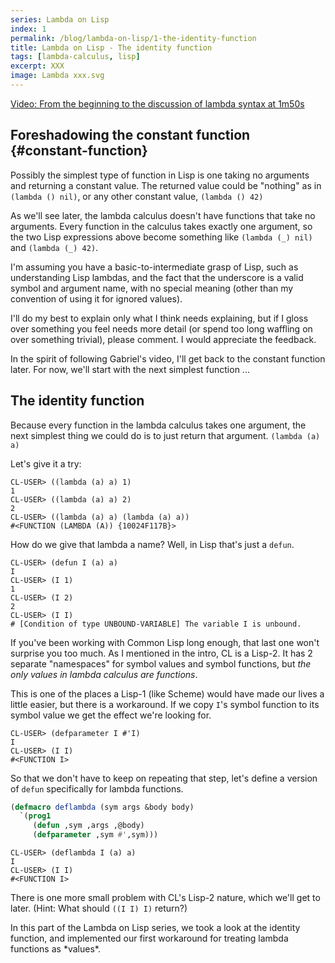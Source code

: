 ```yaml
---
series: Lambda on Lisp
index: 1
permalink: /blog/lambda-on-lisp/1-the-identity-function
title: Lambda on Lisp - The identity function
tags: [lambda-calculus, lisp]
excerpt: XXX
image: Lambda xxx.svg
---
```


[Video: From the beginning to the discussion of lambda syntax at 1m50s](https://www.youtube.com/watch?v=3VQ382QG-y4&t=1s)

## Foreshadowing the constant function {#constant-function}

Possibly the simplest type of function in Lisp is one taking no
arguments and returning a constant value.  The returned value could be
"nothing" as in `(lambda () nil)`, or any other constant value,
`(lambda () 42)`

As we'll see later, the lambda calculus doesn't have functions that
take no arguments.  Every function in the calculus takes exactly one
argument, so the two Lisp expressions above become something like
`(lambda (_) nil)` and `(lambda (_) 42)`.

<aside markdown="1">
I'm assuming you have a basic-to-intermediate grasp of Lisp, such as
understanding Lisp lambdas, and the fact that the underscore is a
valid symbol and argument name, with no special meaning (other than my
convention of using it for ignored values).

I'll do my best to explain only what I think needs explaining, but if
I gloss over something you feel needs more detail (or spend too long
waffling on over something trivial), please comment.  I would
appreciate the feedback.
</aside>

In the spirit of following Gabriel's video, I'll get back to the
constant function later.  For now, we'll start with the next simplest
function ...

## The identity function

Because every function in the lambda calculus takes one argument, the
next simplest thing we could do is to just return that argument.
`(lambda (a) a)`

Let's give it a try:

```console?lang=lisp&prompt=>&comments=true
CL-USER> ((lambda (a) a) 1)
1
CL-USER> ((lambda (a) a) 2)
2
CL-USER> ((lambda (a) a) (lambda (a) a))
#<FUNCTION (LAMBDA (A)) {10024F117B}>
```

How do we give that lambda a name? Well, in Lisp that's just a `defun`.

```console?lang=lisp&prompt=>&comments=true
CL-USER> (defun I (a) a)
I
CL-USER> (I 1)
1
CL-USER> (I 2)
2
CL-USER> (I I)
# [Condition of type UNBOUND-VARIABLE] The variable I is unbound.
```

If you've been working with Common Lisp long enough, that last one
won't surprise you too much.  As I mentioned in the intro, CL is a
Lisp-2.  It has 2 separate "namespaces" for symbol values and symbol
functions, but *the only values in lambda calculus are functions*.

This is one of the places a Lisp-1 (like Scheme) would have made our
lives a little easier, but there is a workaround.  If we copy `I`'s
symbol function to its symbol value we get the effect we're looking
for.

```console?lang=lisp&prompt=>&comments=true
CL-USER> (defparameter I #'I)
I
CL-USER> (I I)
#<FUNCTION I>
```

So that we don't have to keep on repeating that step, let's define a
version of `defun` specifically for lambda functions.

```lisp
(defmacro deflambda (sym args &body body)
  `(prog1
     (defun ,sym ,args ,@body)
     (defparameter ,sym #',sym)))
```

```console?lang=lisp&prompt=>&comments=true
CL-USER> (deflambda I (a) a)
I
CL-USER> (I I)
#<FUNCTION I>
```

There is one more small problem with CL's Lisp-2 nature, which we'll
get to later.  (Hint: What should `((I I) I)` return?)

<takeaway>
In this part of the Lambda on Lisp series, we took a look at the
identity function, and implemented our first workaround for treating
lambda functions as *values*.
</takeaway>
